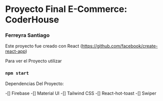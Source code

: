 # Proyecto Final E-Commerce: CoderHouse

### Ferreyra Santiago

Este proyecto fue creado con React (https://github.com/facebook/create-react-app)

Para ver el Proyecto utilizar
### `npm start`

Dependencias Del Proyecto:

-[] Firebase
-[] Material UI
-[] Tailwind CSS
-[] React-hot-toast
-[] Swiper


